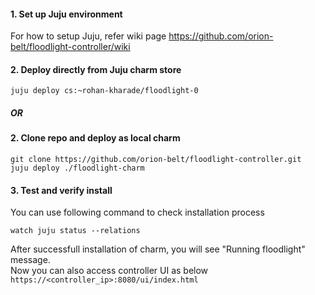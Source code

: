 #### 1. Set up Juju environment

For how to setup Juju, refer wiki page
https://github.com/orion-belt/floodlight-controller/wiki

#### 2. Deploy directly from Juju charm store
```
juju deploy cs:~rohan-kharade/floodlight-0
```

##### OR
#### 2. Clone repo and deploy as local charm
```
git clone https://github.com/orion-belt/floodlight-controller.git
juju deploy ./floodlight-charm
```

#### 3. Test and verify install
You can use following command to check installation process
```
watch juju status --relations 
```
After successfull installation of charm, you will see "Running floodlight" message. <br/>
Now you can also access controller UI as below <br/>
`https://<controller_ip>:8080/ui/index.html`
